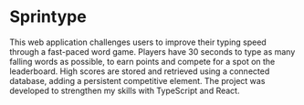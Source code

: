 # Sprintype
This web application challenges users to improve their typing speed
through a fast-paced word game. Players have 30 seconds to type as
many falling words as possible, to earn points and compete for a
spot on the leaderboard. High scores are stored and retrieved using
a connected database, adding a persistent competitive element. The
project was developed to strengthen my skills with TypeScript and
React.
